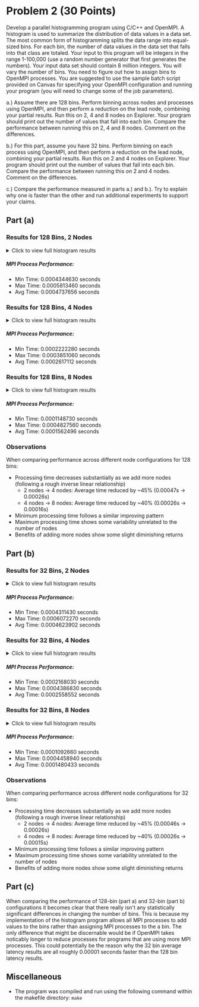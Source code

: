 # Problem 2 (30 Points)

Develop a parallel histogramming program using C/C++ and OpenMPI. A histogram is used to summarize the distribution of data values in a data set. The most common form of histogramming splits the data range into equal-sized bins. For each bin, the number of data values in the data set that falls into that class are totaled. Your input to this program will be integers in the range 1-100,000 (use a random number generator that first generates the numbers). Your input data set should contain 8 million integers. You will vary the number of bins. You need to figure out how to assign bins to OpenMPI processes. You are suggested to use the sample batch script provided on Canvas for specifying your OpenMPI configuration and running your program (you will need to change some of the job parameters).

a.) Assume there are 128 bins. Perform binning across nodes and processes using OpenMPI, and then perform a reduction on the lead node, combining your partial results. Run this on 2, 4 and 8 nodes on Explorer. Your program should print out the number of values that fall into each bin. Compare the performance between running this on 2, 4 and 8 nodes. Comment on the differences.

b.) For this part, assume you have 32 bins. Perform binning on each process using OpenMPI, and then perform a reduction on the lead node, combining your partial results. Run this on 2 and 4 nodes on Explorer. Your program should print out the number of values that fall into each bin. Compare the performance between running this on 2 and 4 nodes. Comment on the differences.

c.) Compare the performance measured in parts a.) and b.). Try to explain why one is faster than the other and run additional experiments to support your claims.

## Part (a)
### Results for 128 Bins, 2 Nodes
<details>
<summary>Click to view full histogram results</summary>

```
Parallel Histogram Results
============================

Total elements: 8000000 | Range: 1-100000 | Number of Bins: 128
MPI Processes: 56
Unique Nodes: 2

Performance Metrics:
  └── Min Time: 0.0004344630 seconds
  └── Max Time: 0.0005813460 seconds
  └── Avg Time: 0.0004737656 seconds

Bin 0: [1 - 781]
  └── Count: 62543
Bin 1: [782 - 1562]
  └── Count: 62488
Bin 2: [1563 - 2343]
  └── Count: 62873
Bin 3: [2344 - 3125]
  └── Count: 62453
Bin 4: [3126 - 3906]
  └── Count: 62351
Bin 5: [3907 - 4687]
  └── Count: 62567
Bin 6: [4688 - 5468]
  └── Count: 62702
Bin 7: [5469 - 6250]
  └── Count: 62334
Bin 8: [6251 - 7031]
  └── Count: 62592
Bin 9: [7032 - 7812]
  └── Count: 62817
Bin 10: [7813 - 8593]
  └── Count: 62332
Bin 11: [8594 - 9375]
  └── Count: 62621
Bin 12: [9376 - 10156]
  └── Count: 62301
Bin 13: [10157 - 10937]
  └── Count: 62561
Bin 14: [10938 - 11718]
  └── Count: 62910
Bin 15: [11719 - 12500]
  └── Count: 63026
Bin 16: [12501 - 13281]
  └── Count: 62410
Bin 17: [13282 - 14062]
  └── Count: 62835
Bin 18: [14063 - 14843]
  └── Count: 62675
Bin 19: [14844 - 15625]
  └── Count: 62521
Bin 20: [15626 - 16406]
  └── Count: 62556
Bin 21: [16407 - 17187]
  └── Count: 62140
Bin 22: [17188 - 17968]
  └── Count: 62483
Bin 23: [17969 - 18750]
  └── Count: 62548
Bin 24: [18751 - 19531]
  └── Count: 62598
Bin 25: [19532 - 20312]
  └── Count: 62363
Bin 26: [20313 - 21093]
  └── Count: 62574
Bin 27: [21094 - 21875]
  └── Count: 62157
Bin 28: [21876 - 22656]
  └── Count: 62334
Bin 29: [22657 - 23437]
  └── Count: 62520
Bin 30: [23438 - 24218]
  └── Count: 62710
Bin 31: [24219 - 25000]
  └── Count: 62489
Bin 32: [25001 - 25781]
  └── Count: 62519
Bin 33: [25782 - 26562]
  └── Count: 62828
Bin 34: [26563 - 27343]
  └── Count: 62397
Bin 35: [27344 - 28125]
  └── Count: 62987
Bin 36: [28126 - 28906]
  └── Count: 62440
Bin 37: [28907 - 29687]
  └── Count: 62408
Bin 38: [29688 - 30468]
  └── Count: 62227
Bin 39: [30469 - 31250]
  └── Count: 62567
Bin 40: [31251 - 32031]
  └── Count: 62394
Bin 41: [32032 - 32812]
  └── Count: 62070
Bin 42: [32813 - 33593]
  └── Count: 62366
Bin 43: [33594 - 34375]
  └── Count: 62826
Bin 44: [34376 - 35156]
  └── Count: 62746
Bin 45: [35157 - 35937]
  └── Count: 61769
Bin 46: [35938 - 36718]
  └── Count: 62858
Bin 47: [36719 - 37500]
  └── Count: 62587
Bin 48: [37501 - 38281]
  └── Count: 62424
Bin 49: [38282 - 39062]
  └── Count: 62419
Bin 50: [39063 - 39843]
  └── Count: 62285
Bin 51: [39844 - 40625]
  └── Count: 62524
Bin 52: [40626 - 41406]
  └── Count: 62649
Bin 53: [41407 - 42187]
  └── Count: 62279
Bin 54: [42188 - 42968]
  └── Count: 62138
Bin 55: [42969 - 43750]
  └── Count: 62631
Bin 56: [43751 - 44531]
  └── Count: 62081
Bin 57: [44532 - 45312]
  └── Count: 61904
Bin 58: [45313 - 46093]
  └── Count: 62407
Bin 59: [46094 - 46875]
  └── Count: 62809
Bin 60: [46876 - 47656]
  └── Count: 62608
Bin 61: [47657 - 48437]
  └── Count: 62773
Bin 62: [48438 - 49218]
  └── Count: 62291
Bin 63: [49219 - 50000]
  └── Count: 62793
Bin 64: [50001 - 50781]
  └── Count: 63229
Bin 65: [50782 - 51562]
  └── Count: 62224
Bin 66: [51563 - 52343]
  └── Count: 62073
Bin 67: [52344 - 53125]
  └── Count: 62212
Bin 68: [53126 - 53906]
  └── Count: 62651
Bin 69: [53907 - 54687]
  └── Count: 62643
Bin 70: [54688 - 55468]
  └── Count: 62532
Bin 71: [55469 - 56250]
  └── Count: 62019
Bin 72: [56251 - 57031]
  └── Count: 62587
Bin 73: [57032 - 57812]
  └── Count: 62212
Bin 74: [57813 - 58593]
  └── Count: 62620
Bin 75: [58594 - 59375]
  └── Count: 62335
Bin 76: [59376 - 60156]
  └── Count: 62598
Bin 77: [60157 - 60937]
  └── Count: 62469
Bin 78: [60938 - 61718]
  └── Count: 63138
Bin 79: [61719 - 62500]
  └── Count: 62351
Bin 80: [62501 - 63281]
  └── Count: 62414
Bin 81: [63282 - 64062]
  └── Count: 62333
Bin 82: [64063 - 64843]
  └── Count: 62122
Bin 83: [64844 - 65625]
  └── Count: 62359
Bin 84: [65626 - 66406]
  └── Count: 62690
Bin 85: [66407 - 67187]
  └── Count: 62705
Bin 86: [67188 - 67968]
  └── Count: 62008
Bin 87: [67969 - 68750]
  └── Count: 62609
Bin 88: [68751 - 69531]
  └── Count: 62333
Bin 89: [69532 - 70312]
  └── Count: 62310
Bin 90: [70313 - 71093]
  └── Count: 62663
Bin 91: [71094 - 71875]
  └── Count: 62062
Bin 92: [71876 - 72656]
  └── Count: 62824
Bin 93: [72657 - 73437]
  └── Count: 62692
Bin 94: [73438 - 74218]
  └── Count: 62650
Bin 95: [74219 - 75000]
  └── Count: 62687
Bin 96: [75001 - 75781]
  └── Count: 62461
Bin 97: [75782 - 76562]
  └── Count: 63135
Bin 98: [76563 - 77343]
  └── Count: 62106
Bin 99: [77344 - 78125]
  └── Count: 62250
Bin 100: [78126 - 78906]
  └── Count: 62785
Bin 101: [78907 - 79687]
  └── Count: 62338
Bin 102: [79688 - 80468]
  └── Count: 62186
Bin 103: [80469 - 81250]
  └── Count: 62685
Bin 104: [81251 - 82031]
  └── Count: 62421
Bin 105: [82032 - 82812]
  └── Count: 62211
Bin 106: [82813 - 83593]
  └── Count: 62620
Bin 107: [83594 - 84375]
  └── Count: 62155
Bin 108: [84376 - 85156]
  └── Count: 62537
Bin 109: [85157 - 85937]
  └── Count: 62799
Bin 110: [85938 - 86718]
  └── Count: 62822
Bin 111: [86719 - 87500]
  └── Count: 62443
Bin 112: [87501 - 88281]
  └── Count: 62633
Bin 113: [88282 - 89062]
  └── Count: 62739
Bin 114: [89063 - 89843]
  └── Count: 62482
Bin 115: [89844 - 90625]
  └── Count: 62580
Bin 116: [90626 - 91406]
  └── Count: 62984
Bin 117: [91407 - 92187]
  └── Count: 62370
Bin 118: [92188 - 92968]
  └── Count: 62038
Bin 119: [92969 - 93750]
  └── Count: 62471
Bin 120: [93751 - 94531]
  └── Count: 62965
Bin 121: [94532 - 95312]
  └── Count: 62617
Bin 122: [95313 - 96093]
  └── Count: 62390
Bin 123: [96094 - 96875]
  └── Count: 62133
Bin 124: [96876 - 97656]
  └── Count: 62356
Bin 125: [97657 - 98437]
  └── Count: 62307
Bin 126: [98438 - 99218]
  └── Count: 62550
Bin 127: [99219 - 100000]
  └── Count: 62689
```
</details>

##### MPI Process Performance:
- Min Time: 0.0004344630 seconds
- Max Time: 0.0005813460 seconds
- Avg Time: 0.0004737656 seconds

### Results for 128 Bins, 4 Nodes
<details>
<summary>Click to view full histogram results</summary>

```
Parallel Histogram Results
============================

Total elements: 8000000 | Range: 1-100000 | Number of Bins: 128
MPI Processes: 112
Unique Nodes: 4

Performance Metrics:
  └── Min Time: 0.0002222280 seconds
  └── Max Time: 0.0003851060 seconds
  └── Avg Time: 0.0002617112 seconds

Bin 0: [1 - 781]
  └── Count: 62543
Bin 1: [782 - 1562]
  └── Count: 62488
Bin 2: [1563 - 2343]
  └── Count: 62873
Bin 3: [2344 - 3125]
  └── Count: 62453
Bin 4: [3126 - 3906]
  └── Count: 62351
Bin 5: [3907 - 4687]
  └── Count: 62567
Bin 6: [4688 - 5468]
  └── Count: 62702
Bin 7: [5469 - 6250]
  └── Count: 62334
Bin 8: [6251 - 7031]
  └── Count: 62592
Bin 9: [7032 - 7812]
  └── Count: 62817
Bin 10: [7813 - 8593]
  └── Count: 62332
Bin 11: [8594 - 9375]
  └── Count: 62621
Bin 12: [9376 - 10156]
  └── Count: 62301
Bin 13: [10157 - 10937]
  └── Count: 62561
Bin 14: [10938 - 11718]
  └── Count: 62910
Bin 15: [11719 - 12500]
  └── Count: 63026
Bin 16: [12501 - 13281]
  └── Count: 62410
Bin 17: [13282 - 14062]
  └── Count: 62835
Bin 18: [14063 - 14843]
  └── Count: 62675
Bin 19: [14844 - 15625]
  └── Count: 62521
Bin 20: [15626 - 16406]
  └── Count: 62556
Bin 21: [16407 - 17187]
  └── Count: 62140
Bin 22: [17188 - 17968]
  └── Count: 62483
Bin 23: [17969 - 18750]
  └── Count: 62548
Bin 24: [18751 - 19531]
  └── Count: 62598
Bin 25: [19532 - 20312]
  └── Count: 62363
Bin 26: [20313 - 21093]
  └── Count: 62574
Bin 27: [21094 - 21875]
  └── Count: 62157
Bin 28: [21876 - 22656]
  └── Count: 62334
Bin 29: [22657 - 23437]
  └── Count: 62520
Bin 30: [23438 - 24218]
  └── Count: 62710
Bin 31: [24219 - 25000]
  └── Count: 62489
Bin 32: [25001 - 25781]
  └── Count: 62519
Bin 33: [25782 - 26562]
  └── Count: 62828
Bin 34: [26563 - 27343]
  └── Count: 62397
Bin 35: [27344 - 28125]
  └── Count: 62987
Bin 36: [28126 - 28906]
  └── Count: 62440
Bin 37: [28907 - 29687]
  └── Count: 62408
Bin 38: [29688 - 30468]
  └── Count: 62227
Bin 39: [30469 - 31250]
  └── Count: 62567
Bin 40: [31251 - 32031]
  └── Count: 62394
Bin 41: [32032 - 32812]
  └── Count: 62070
Bin 42: [32813 - 33593]
  └── Count: 62366
Bin 43: [33594 - 34375]
  └── Count: 62826
Bin 44: [34376 - 35156]
  └── Count: 62746
Bin 45: [35157 - 35937]
  └── Count: 61769
Bin 46: [35938 - 36718]
  └── Count: 62858
Bin 47: [36719 - 37500]
  └── Count: 62587
Bin 48: [37501 - 38281]
  └── Count: 62424
Bin 49: [38282 - 39062]
  └── Count: 62419
Bin 50: [39063 - 39843]
  └── Count: 62285
Bin 51: [39844 - 40625]
  └── Count: 62524
Bin 52: [40626 - 41406]
  └── Count: 62649
Bin 53: [41407 - 42187]
  └── Count: 62279
Bin 54: [42188 - 42968]
  └── Count: 62138
Bin 55: [42969 - 43750]
  └── Count: 62631
Bin 56: [43751 - 44531]
  └── Count: 62081
Bin 57: [44532 - 45312]
  └── Count: 61904
Bin 58: [45313 - 46093]
  └── Count: 62407
Bin 59: [46094 - 46875]
  └── Count: 62809
Bin 60: [46876 - 47656]
  └── Count: 62608
Bin 61: [47657 - 48437]
  └── Count: 62773
Bin 62: [48438 - 49218]
  └── Count: 62291
Bin 63: [49219 - 50000]
  └── Count: 62793
Bin 64: [50001 - 50781]
  └── Count: 63229
Bin 65: [50782 - 51562]
  └── Count: 62224
Bin 66: [51563 - 52343]
  └── Count: 62073
Bin 67: [52344 - 53125]
  └── Count: 62212
Bin 68: [53126 - 53906]
  └── Count: 62651
Bin 69: [53907 - 54687]
  └── Count: 62643
Bin 70: [54688 - 55468]
  └── Count: 62532
Bin 71: [55469 - 56250]
  └── Count: 62019
Bin 72: [56251 - 57031]
  └── Count: 62587
Bin 73: [57032 - 57812]
  └── Count: 62212
Bin 74: [57813 - 58593]
  └── Count: 62620
Bin 75: [58594 - 59375]
  └── Count: 62335
Bin 76: [59376 - 60156]
  └── Count: 62598
Bin 77: [60157 - 60937]
  └── Count: 62469
Bin 78: [60938 - 61718]
  └── Count: 63138
Bin 79: [61719 - 62500]
  └── Count: 62351
Bin 80: [62501 - 63281]
  └── Count: 62414
Bin 81: [63282 - 64062]
  └── Count: 62333
Bin 82: [64063 - 64843]
  └── Count: 62122
Bin 83: [64844 - 65625]
  └── Count: 62359
Bin 84: [65626 - 66406]
  └── Count: 62690
Bin 85: [66407 - 67187]
  └── Count: 62705
Bin 86: [67188 - 67968]
  └── Count: 62008
Bin 87: [67969 - 68750]
  └── Count: 62609
Bin 88: [68751 - 69531]
  └── Count: 62333
Bin 89: [69532 - 70312]
  └── Count: 62310
Bin 90: [70313 - 71093]
  └── Count: 62663
Bin 91: [71094 - 71875]
  └── Count: 62062
Bin 92: [71876 - 72656]
  └── Count: 62824
Bin 93: [72657 - 73437]
  └── Count: 62692
Bin 94: [73438 - 74218]
  └── Count: 62650
Bin 95: [74219 - 75000]
  └── Count: 62687
Bin 96: [75001 - 75781]
  └── Count: 62461
Bin 97: [75782 - 76562]
  └── Count: 63135
Bin 98: [76563 - 77343]
  └── Count: 62106
Bin 99: [77344 - 78125]
  └── Count: 62250
Bin 100: [78126 - 78906]
  └── Count: 62785
Bin 101: [78907 - 79687]
  └── Count: 62338
Bin 102: [79688 - 80468]
  └── Count: 62186
Bin 103: [80469 - 81250]
  └── Count: 62685
Bin 104: [81251 - 82031]
  └── Count: 62421
Bin 105: [82032 - 82812]
  └── Count: 62211
Bin 106: [82813 - 83593]
  └── Count: 62620
Bin 107: [83594 - 84375]
  └── Count: 62155
Bin 108: [84376 - 85156]
  └── Count: 62537
Bin 109: [85157 - 85937]
  └── Count: 62799
Bin 110: [85938 - 86718]
  └── Count: 62822
Bin 111: [86719 - 87500]
  └── Count: 62443
Bin 112: [87501 - 88281]
  └── Count: 62633
Bin 113: [88282 - 89062]
  └── Count: 62739
Bin 114: [89063 - 89843]
  └── Count: 62482
Bin 115: [89844 - 90625]
  └── Count: 62580
Bin 116: [90626 - 91406]
  └── Count: 62984
Bin 117: [91407 - 92187]
  └── Count: 62370
Bin 118: [92188 - 92968]
  └── Count: 62038
Bin 119: [92969 - 93750]
  └── Count: 62471
Bin 120: [93751 - 94531]
  └── Count: 62965
Bin 121: [94532 - 95312]
  └── Count: 62617
Bin 122: [95313 - 96093]
  └── Count: 62390
Bin 123: [96094 - 96875]
  └── Count: 62133
Bin 124: [96876 - 97656]
  └── Count: 62356
Bin 125: [97657 - 98437]
  └── Count: 62307
Bin 126: [98438 - 99218]
  └── Count: 62550
Bin 127: [99219 - 100000]
  └── Count: 62689
```
</details>

##### MPI Process Performance:
- Min Time: 0.0002222280 seconds
- Max Time: 0.0003851060 seconds
- Avg Time: 0.0002617112 seconds

### Results for 128 Bins, 8 Nodes
<details>
<summary>Click to view full histogram results</summary>

```
Parallel Histogram Results
============================

Total elements: 8000000 | Range: 1-100000 | Number of Bins: 128
MPI Processes: 224
Unique Nodes: 8

Performance Metrics:
  └── Min Time: 0.0001148730 seconds
  └── Max Time: 0.0004827560 seconds
  └── Avg Time: 0.0001562496 seconds

Bin 0: [1 - 781]
  └── Count: 62543
Bin 1: [782 - 1562]
  └── Count: 62488
Bin 2: [1563 - 2343]
  └── Count: 62873
Bin 3: [2344 - 3125]
  └── Count: 62453
Bin 4: [3126 - 3906]
  └── Count: 62351
Bin 5: [3907 - 4687]
  └── Count: 62567
Bin 6: [4688 - 5468]
  └── Count: 62702
Bin 7: [5469 - 6250]
  └── Count: 62334
Bin 8: [6251 - 7031]
  └── Count: 62592
Bin 9: [7032 - 7812]
  └── Count: 62817
Bin 10: [7813 - 8593]
  └── Count: 62332
Bin 11: [8594 - 9375]
  └── Count: 62621
Bin 12: [9376 - 10156]
  └── Count: 62301
Bin 13: [10157 - 10937]
  └── Count: 62561
Bin 14: [10938 - 11718]
  └── Count: 62910
Bin 15: [11719 - 12500]
  └── Count: 63026
Bin 16: [12501 - 13281]
  └── Count: 62410
Bin 17: [13282 - 14062]
  └── Count: 62835
Bin 18: [14063 - 14843]
  └── Count: 62675
Bin 19: [14844 - 15625]
  └── Count: 62521
Bin 20: [15626 - 16406]
  └── Count: 62556
Bin 21: [16407 - 17187]
  └── Count: 62140
Bin 22: [17188 - 17968]
  └── Count: 62483
Bin 23: [17969 - 18750]
  └── Count: 62548
Bin 24: [18751 - 19531]
  └── Count: 62598
Bin 25: [19532 - 20312]
  └── Count: 62363
Bin 26: [20313 - 21093]
  └── Count: 62574
Bin 27: [21094 - 21875]
  └── Count: 62157
Bin 28: [21876 - 22656]
  └── Count: 62334
Bin 29: [22657 - 23437]
  └── Count: 62520
Bin 30: [23438 - 24218]
  └── Count: 62710
Bin 31: [24219 - 25000]
  └── Count: 62489
Bin 32: [25001 - 25781]
  └── Count: 62519
Bin 33: [25782 - 26562]
  └── Count: 62828
Bin 34: [26563 - 27343]
  └── Count: 62397
Bin 35: [27344 - 28125]
  └── Count: 62987
Bin 36: [28126 - 28906]
  └── Count: 62440
Bin 37: [28907 - 29687]
  └── Count: 62408
Bin 38: [29688 - 30468]
  └── Count: 62227
Bin 39: [30469 - 31250]
  └── Count: 62567
Bin 40: [31251 - 32031]
  └── Count: 62394
Bin 41: [32032 - 32812]
  └── Count: 62070
Bin 42: [32813 - 33593]
  └── Count: 62366
Bin 43: [33594 - 34375]
  └── Count: 62826
Bin 44: [34376 - 35156]
  └── Count: 62746
Bin 45: [35157 - 35937]
  └── Count: 61769
Bin 46: [35938 - 36718]
  └── Count: 62858
Bin 47: [36719 - 37500]
  └── Count: 62587
Bin 48: [37501 - 38281]
  └── Count: 62424
Bin 49: [38282 - 39062]
  └── Count: 62419
Bin 50: [39063 - 39843]
  └── Count: 62285
Bin 51: [39844 - 40625]
  └── Count: 62524
Bin 52: [40626 - 41406]
  └── Count: 62649
Bin 53: [41407 - 42187]
  └── Count: 62279
Bin 54: [42188 - 42968]
  └── Count: 62138
Bin 55: [42969 - 43750]
  └── Count: 62631
Bin 56: [43751 - 44531]
  └── Count: 62081
Bin 57: [44532 - 45312]
  └── Count: 61904
Bin 58: [45313 - 46093]
  └── Count: 62407
Bin 59: [46094 - 46875]
  └── Count: 62809
Bin 60: [46876 - 47656]
  └── Count: 62608
Bin 61: [47657 - 48437]
  └── Count: 62773
Bin 62: [48438 - 49218]
  └── Count: 62291
Bin 63: [49219 - 50000]
  └── Count: 62793
Bin 64: [50001 - 50781]
  └── Count: 63229
Bin 65: [50782 - 51562]
  └── Count: 62224
Bin 66: [51563 - 52343]
  └── Count: 62073
Bin 67: [52344 - 53125]
  └── Count: 62212
Bin 68: [53126 - 53906]
  └── Count: 62651
Bin 69: [53907 - 54687]
  └── Count: 62643
Bin 70: [54688 - 55468]
  └── Count: 62532
Bin 71: [55469 - 56250]
  └── Count: 62019
Bin 72: [56251 - 57031]
  └── Count: 62587
Bin 73: [57032 - 57812]
  └── Count: 62212
Bin 74: [57813 - 58593]
  └── Count: 62620
Bin 75: [58594 - 59375]
  └── Count: 62335
Bin 76: [59376 - 60156]
  └── Count: 62598
Bin 77: [60157 - 60937]
  └── Count: 62469
Bin 78: [60938 - 61718]
  └── Count: 63138
Bin 79: [61719 - 62500]
  └── Count: 62351
Bin 80: [62501 - 63281]
  └── Count: 62414
Bin 81: [63282 - 64062]
  └── Count: 62333
Bin 82: [64063 - 64843]
  └── Count: 62122
Bin 83: [64844 - 65625]
  └── Count: 62359
Bin 84: [65626 - 66406]
  └── Count: 62690
Bin 85: [66407 - 67187]
  └── Count: 62705
Bin 86: [67188 - 67968]
  └── Count: 62008
Bin 87: [67969 - 68750]
  └── Count: 62609
Bin 88: [68751 - 69531]
  └── Count: 62333
Bin 89: [69532 - 70312]
  └── Count: 62310
Bin 90: [70313 - 71093]
  └── Count: 62663
Bin 91: [71094 - 71875]
  └── Count: 62062
Bin 92: [71876 - 72656]
  └── Count: 62824
Bin 93: [72657 - 73437]
  └── Count: 62692
Bin 94: [73438 - 74218]
  └── Count: 62650
Bin 95: [74219 - 75000]
  └── Count: 62687
Bin 96: [75001 - 75781]
  └── Count: 62461
Bin 97: [75782 - 76562]
  └── Count: 63135
Bin 98: [76563 - 77343]
  └── Count: 62106
Bin 99: [77344 - 78125]
  └── Count: 62250
Bin 100: [78126 - 78906]
  └── Count: 62785
Bin 101: [78907 - 79687]
  └── Count: 62338
Bin 102: [79688 - 80468]
  └── Count: 62186
Bin 103: [80469 - 81250]
  └── Count: 62685
Bin 104: [81251 - 82031]
  └── Count: 62421
Bin 105: [82032 - 82812]
  └── Count: 62211
Bin 106: [82813 - 83593]
  └── Count: 62620
Bin 107: [83594 - 84375]
  └── Count: 62155
Bin 108: [84376 - 85156]
  └── Count: 62537
Bin 109: [85157 - 85937]
  └── Count: 62799
Bin 110: [85938 - 86718]
  └── Count: 62822
Bin 111: [86719 - 87500]
  └── Count: 62443
Bin 112: [87501 - 88281]
  └── Count: 62633
Bin 113: [88282 - 89062]
  └── Count: 62739
Bin 114: [89063 - 89843]
  └── Count: 62482
Bin 115: [89844 - 90625]
  └── Count: 62580
Bin 116: [90626 - 91406]
  └── Count: 62984
Bin 117: [91407 - 92187]
  └── Count: 62370
Bin 118: [92188 - 92968]
  └── Count: 62038
Bin 119: [92969 - 93750]
  └── Count: 62471
Bin 120: [93751 - 94531]
  └── Count: 62965
Bin 121: [94532 - 95312]
  └── Count: 62617
Bin 122: [95313 - 96093]
  └── Count: 62390
Bin 123: [96094 - 96875]
  └── Count: 62133
Bin 124: [96876 - 97656]
  └── Count: 62356
Bin 125: [97657 - 98437]
  └── Count: 62307
Bin 126: [98438 - 99218]
  └── Count: 62550
Bin 127: [99219 - 100000]
  └── Count: 62689
```
</details>

##### MPI Process Performance:
- Min Time: 0.0001148730 seconds
- Max Time: 0.0004827560 seconds
- Avg Time: 0.0001562496 seconds

### Observations
When comparing performance across different node configurations for 128 bins:

- Processing time decreases substantially as we add more nodes (following a rough inverse linear relationship)
    - 2 nodes → 4 nodes: Average time reduced by ~45% (0.00047s → 0.00026s)
    - 4 nodes → 8 nodes: Average time reduced by ~40% (0.00026s → 0.00016s)
- Minimum processing time follows a similar improving pattern
- Maximum processing time shows some variability unrelated to the number of nodes
- Benefits of adding more nodes show some slight diminishing returns

## Part (b)

### Results for 32 Bins, 2 Nodes
<details>
<summary>Click to view full histogram results</summary>

```
Parallel Histogram Results
============================

Total elements: 8000000 | Range: 1-100000 | Number of Bins: 32
MPI Processes: 56
Unique Nodes: 2

Performance Metrics:
  └── Min Time: 0.0004311430 seconds
  └── Max Time: 0.0006072270 seconds
  └── Avg Time: 0.0004623902 seconds

Bin 0: [1 - 3125]
  └── Count: 250357
Bin 1: [3126 - 6250]
  └── Count: 249954
Bin 2: [6251 - 9375]
  └── Count: 250362
Bin 3: [9376 - 12500]
  └── Count: 250798
Bin 4: [12501 - 15625]
  └── Count: 250441
Bin 5: [15626 - 18750]
  └── Count: 249727
Bin 6: [18751 - 21875]
  └── Count: 249692
Bin 7: [21876 - 25000]
  └── Count: 250053
Bin 8: [25001 - 28125]
  └── Count: 250731
Bin 9: [28126 - 31250]
  └── Count: 249642
Bin 10: [31251 - 34375]
  └── Count: 249656
Bin 11: [34376 - 37500]
  └── Count: 249960
Bin 12: [37501 - 40625]
  └── Count: 249652
Bin 13: [40626 - 43750]
  └── Count: 249697
Bin 14: [43751 - 46875]
  └── Count: 249201
Bin 15: [46876 - 50000]
  └── Count: 250465
Bin 16: [50001 - 53125]
  └── Count: 249738
Bin 17: [53126 - 56250]
  └── Count: 249845
Bin 18: [56251 - 59375]
  └── Count: 249754
Bin 19: [59376 - 62500]
  └── Count: 250556
Bin 20: [62501 - 65625]
  └── Count: 249228
Bin 21: [65626 - 68750]
  └── Count: 250012
Bin 22: [68751 - 71875]
  └── Count: 249368
Bin 23: [71876 - 75000]
  └── Count: 250853
Bin 24: [75001 - 78125]
  └── Count: 249952
Bin 25: [78126 - 81250]
  └── Count: 249994
Bin 26: [81251 - 84375]
  └── Count: 249407
Bin 27: [84376 - 87500]
  └── Count: 250601
Bin 28: [87501 - 90625]
  └── Count: 250434
Bin 29: [90626 - 93750]
  └── Count: 249863
Bin 30: [93751 - 96875]
  └── Count: 250105
Bin 31: [96876 - 100000]
  └── Count: 249902
```
</details>

##### MPI Process Performance:
- Min Time: 0.0004311430 seconds
- Max Time: 0.0006072270 seconds
- Avg Time: 0.0004623902 seconds

### Results for 32 Bins, 4 Nodes
<details>
<summary>Click to view full histogram results</summary>

```
Parallel Histogram Results
============================

Total elements: 8000000 | Range: 1-100000 | Number of Bins: 32
MPI Processes: 112
Unique Nodes: 4

Performance Metrics:
  └── Min Time: 0.0002168030 seconds
  └── Max Time: 0.0004386830 seconds
  └── Avg Time: 0.0002558552 seconds

Bin 0: [1 - 3125]
  └── Count: 250357
Bin 1: [3126 - 6250]
  └── Count: 249954
Bin 2: [6251 - 9375]
  └── Count: 250362
Bin 3: [9376 - 12500]
  └── Count: 250798
Bin 4: [12501 - 15625]
  └── Count: 250441
Bin 5: [15626 - 18750]
  └── Count: 249727
Bin 6: [18751 - 21875]
  └── Count: 249692
Bin 7: [21876 - 25000]
  └── Count: 250053
Bin 8: [25001 - 28125]
  └── Count: 250731
Bin 9: [28126 - 31250]
  └── Count: 249642
Bin 10: [31251 - 34375]
  └── Count: 249656
Bin 11: [34376 - 37500]
  └── Count: 249960
Bin 12: [37501 - 40625]
  └── Count: 249652
Bin 13: [40626 - 43750]
  └── Count: 249697
Bin 14: [43751 - 46875]
  └── Count: 249201
Bin 15: [46876 - 50000]
  └── Count: 250465
Bin 16: [50001 - 53125]
  └── Count: 249738
Bin 17: [53126 - 56250]
  └── Count: 249845
Bin 18: [56251 - 59375]
  └── Count: 249754
Bin 19: [59376 - 62500]
  └── Count: 250556
Bin 20: [62501 - 65625]
  └── Count: 249228
Bin 21: [65626 - 68750]
  └── Count: 250012
Bin 22: [68751 - 71875]
  └── Count: 249368
Bin 23: [71876 - 75000]
  └── Count: 250853
Bin 24: [75001 - 78125]
  └── Count: 249952
Bin 25: [78126 - 81250]
  └── Count: 249994
Bin 26: [81251 - 84375]
  └── Count: 249407
Bin 27: [84376 - 87500]
  └── Count: 250601
Bin 28: [87501 - 90625]
  └── Count: 250434
Bin 29: [90626 - 93750]
  └── Count: 249863
Bin 30: [93751 - 96875]
  └── Count: 250105
Bin 31: [96876 - 100000]
  └── Count: 249902
```
</details>

##### MPI Process Performance:
- Min Time: 0.0002168030 seconds
- Max Time: 0.0004386830 seconds
- Avg Time: 0.0002558552 seconds

### Results for 32 Bins, 8 Nodes
<details>
<summary>Click to view full histogram results</summary>

```
Parallel Histogram Results
============================

Total elements: 8000000 | Range: 1-100000 | Number of Bins: 32
MPI Processes: 224
Unique Nodes: 8

Performance Metrics:
  └── Min Time: 0.0001092660 seconds
  └── Max Time: 0.0004458940 seconds
  └── Avg Time: 0.0001480433 seconds

Bin 0: [1 - 3125]
  └── Count: 250357
Bin 1: [3126 - 6250]
  └── Count: 249954
Bin 2: [6251 - 9375]
  └── Count: 250362
Bin 3: [9376 - 12500]
  └── Count: 250798
Bin 4: [12501 - 15625]
  └── Count: 250441
Bin 5: [15626 - 18750]
  └── Count: 249727
Bin 6: [18751 - 21875]
  └── Count: 249692
Bin 7: [21876 - 25000]
  └── Count: 250053
Bin 8: [25001 - 28125]
  └── Count: 250731
Bin 9: [28126 - 31250]
  └── Count: 249642
Bin 10: [31251 - 34375]
  └── Count: 249656
Bin 11: [34376 - 37500]
  └── Count: 249960
Bin 12: [37501 - 40625]
  └── Count: 249652
Bin 13: [40626 - 43750]
  └── Count: 249697
Bin 14: [43751 - 46875]
  └── Count: 249201
Bin 15: [46876 - 50000]
  └── Count: 250465
Bin 16: [50001 - 53125]
  └── Count: 249738
Bin 17: [53126 - 56250]
  └── Count: 249845
Bin 18: [56251 - 59375]
  └── Count: 249754
Bin 19: [59376 - 62500]
  └── Count: 250556
Bin 20: [62501 - 65625]
  └── Count: 249228
Bin 21: [65626 - 68750]
  └── Count: 250012
Bin 22: [68751 - 71875]
  └── Count: 249368
Bin 23: [71876 - 75000]
  └── Count: 250853
Bin 24: [75001 - 78125]
  └── Count: 249952
Bin 25: [78126 - 81250]
  └── Count: 249994
Bin 26: [81251 - 84375]
  └── Count: 249407
Bin 27: [84376 - 87500]
  └── Count: 250601
Bin 28: [87501 - 90625]
  └── Count: 250434
Bin 29: [90626 - 93750]
  └── Count: 249863
Bin 30: [93751 - 96875]
  └── Count: 250105
Bin 31: [96876 - 100000]
  └── Count: 249902
```
</details>

##### MPI Process Performance:
- Min Time: 0.0001092660 seconds
- Max Time: 0.0004458940 seconds
- Avg Time: 0.0001480433 seconds

### Observations
When comparing performance across different node configurations for 32 bins:

- Processing time decreases substantially as we add more nodes (following a rough inverse linear relationship)
    - 2 nodes → 4 nodes: Average time reduced by ~45% (0.00046s → 0.00026s)
    - 4 nodes → 8 nodes: Average time reduced by ~40% (0.00026s → 0.00015s)
- Minimum processing time follows a similar improving pattern
- Maximum processing time shows some variability unrelated to the number of nodes
- Benefits of adding more nodes show some slight diminishing returns

## Part (c)

When comparing the performance of 128-bin (part a) and 32-bin (part b) configurations it becomes clear that there really isn't any statistically significant differences in changing the number of bins. This is because my implementation of the histogram program allows all MPI processes to add values to the bins rather than assigning MPI processes to the a bin. The only difference that might be discernable would be if OpenMPI takes noticably longer to reduce processes for programs that are using more MPI processes. This could potentially be the reason why the 32 bin average latency results are all roughly 0.00001 seconds faster than the 128 bin latency results.

## Miscellaneous
- The program was compiled and run using the following command within the makefile directory:
```make```